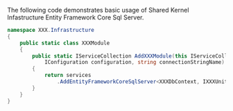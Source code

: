 ﻿The following code demonstrates basic usage of Shared Kernel Infastructure Entity Framework Core Sql Server.

```cs
namespace XXX.Infrastructure
{
    public static class XXXModule
    {
        public static IServiceCollection AddXXXModule(this IServiceCollection services,
            IConfiguration configuration, string connectionStringName)
        {
            return services
                .AddEntityFrameworkCoreSqlServer<XXXDbContext, IXXXUnitOfWork>(configuration, connectionStringName);
        }
    }
}
```